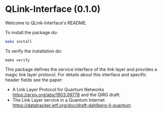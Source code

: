 QLink-Interface (0.1.0)
=====================================================

Welcome to QLink-Interface's README.

To install the package do:
```bash
make install
```

To verify the installation do:
```
make verify
```

This package defines the service interface of the link layer and provides a magic link layer protocol.
For details about this interface and specific header fields see the paper:
* A Link Layer Protocol for Quantum Networks
  https://arxiv.org/abs/1903.09778
and the QIRG draft:
* The Link Layer service in a Quantum Internet
  https://datatracker.ietf.org/doc/draft-dahlberg-ll-quantum
